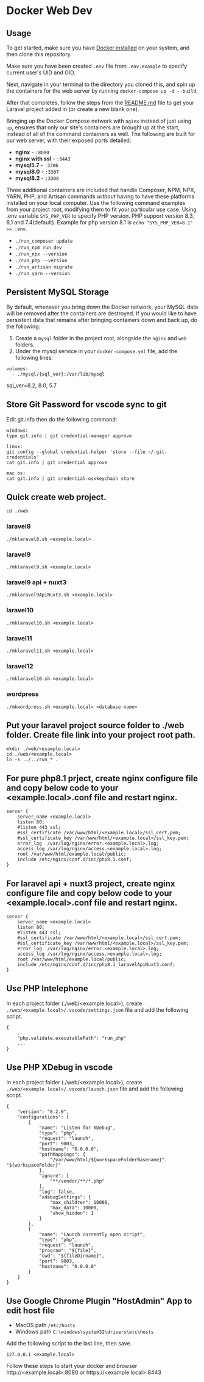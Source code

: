 # Docker Web Dev


## Usage

To get started, make sure you have [Docker installed](https://docs.docker.com/docker-for-mac/install/) on your system, and then clone this repository.

Make sure you have been created `.env` file from `.env.example` to specify current user's UID and GID.

Next, navigate in your terminal to the directory you cloned this, and spin up the containers for the web server by running `docker-compose up -d --build`.

After that completes, follow the steps from the [README.md](/README.md) file to get your Laravel project added in (or create a new blank one).

Bringing up the Docker Compose network with `nginx` instead of just using `up`, ensures that only our site's containers are brought up at the start, instead of all of the command containers as well. The following are built for our web server, with their exposed ports detailed:

- **nginx** - `:8080`
- **nginx with ssl** - `:8443`
- **mysql5.7** - `:3306`
- **mysql8.0** - `:3307`
- **mysql8.2** - `:3308`

Three additional containers are included that handle Composer, NPM, NPX, YARN, PHP, and Artisan commands *without* having to have these platforms installed on your local computer. Use the following command examples from your project root, modifying them to fit your particular use case.
Using .env variable `SYS_PHP_VER` to specify PHP version. PHP support version 8.3, 8,1 and 7.4(default).
Example for php version 8.1 is `echo "SYS_PHP_VER=8.1" >> .env`.

- `./run_composer update`
- `./run_npm run dev`
- `./run_npx --version`
- `./run_php --version`
- `./run_artisan migrate`
- `./run_yarn --version`

## Persistent MySQL Storage

By default, whenever you bring down the Docker network, your MySQL data will be removed after the containers are destroyed. If you would like to have persistent data that remains after bringing containers down and back up, do the following:

1. Create a `mysql` folder in the project root, alongside the `nginx` and `web` folders.
2. Under the mysql service in your `docker-compose.yml` file, add the following lines:

```
volumes:
  - ./mysql/{sql_ver}:/var/lib/mysql
```
sql_ver=8.2, 8.0, 5.7

## Store Git Password for vscode sync to git

Edit git.info then do the following command:

```
windows:
type git.info | git credential-manager approve

linux:
git config --global credential.helper 'store --file ~/.git-credentials'
cat git.info | git credential approve

mac os:
cat git.info | git credential-osxkeychain store
```

## Quick create web project.

```
cd ./web
```

### laravel8

```
./mklaravel8.sh <example.local>
```

### laravel9

```
./mklaravel9.sh <example.local>
```

### laravel9 api + nuxt3

```
./mklaravel9ApiNuxt3.sh <example.local>
```

### laravel10

```
./mklaravel10.sh <example.local>
```

### laravel11

```
./mklaravel11.sh <example.local>
```

### laravel12

```
./mklaravel10.sh <example.local>
```

### wordpress

```
./mkwordpress.sh <example.local> <database name>
```

## Put your laravel project source folder to ./web folder. Create file link into your project root path.

```
mkdir ./web/<example.local>
cd ./web/<example.local>
ln -s ../../run_* .
```

## For pure php8.1 prject, create nginx configure file and copy below code to your <example.local>.conf file and restart nginx.

```
server {
    server_name <example.local>
    listen 80;
    #listen 443 ssl;
    #ssl_certificate /var/www/html/<example.local>/ssl_cert.pem;
    #ssl_certificate_key /var/www/html/<example.local>/ssl_key.pem;
    error_log  /var/log/nginx/error.<example.local>.log;
    access_log /var/log/nginx/access.<example.local>.log;
    root /var/www/html/example.local/public;
    include /etc/nginx/conf.d/inc/php8.1.conf;
}
```

## For laravel api + nuxt3 project, create nginx configure file and copy below code to your <example.local>.conf file and restart nginx.

```
server {
    server_name <example.local>
    listen 80;
    #listen 443 ssl;
    #ssl_certificate /var/www/html/<example.local>/ssl_cert.pem;
    #ssl_certificate_key /var/www/html/<example.local>/ssl_key.pem;
    error_log  /var/log/nginx/error.<example.local>.log;
    access_log /var/log/nginx/access.<example.local>.log;
    root /var/www/html/example.local/public;
    include /etc/nginx/conf.d/inc/php8.1_laravelApiNuxt3.conf;
}
```

## Use PHP Intelephone

In each project folder (./web/<example.local>), create `./web/<example.local>/.vscode/settings.json` file and add the following script.

```
{
    ...
    "php.validate.executablePath": "run_php"
    ...
}
```

## Use PHP XDebug in vscode

In each project folder (./web/<example.local>), create `./web/<example.local>/.vscode/launch.json` file and add the following script.

```
{
    "version": "0.2.0",
    "configurations": [
        {
            "name": "Listen for XDebug",
            "type": "php",
            "request": "launch",
            "port": 9003,
            "hostname": "0.0.0.0",
            "pathMappings": {
                "/var/www/html/${workspaceFolderBasename}": "${workspaceFolder}"
            },
            "ignore": [
                "**/vendor/**/*.php"
            ],
            "log": false,
            "xdebugSettings": {
                "max_children": 10000,
                "max_data": 10000,
                "show_hidden": 1
            }
        },
        {
            "name": "Launch currently open script",
            "type": "php",
            "request": "launch",
            "program": "${file}",
            "cwd": "${fileDirname}",
            "port": 9003,
            "hostname": "0.0.0.0"
        }
    ]
}
```

## Use Google Chrome Plugin "HostAdmin" App to edit host file

- MacOS path `/etc/hosts`
- Windows path `C:\windows\system32\drivers\etc\hosts`

Add the following script to the last line, then save.

```
127.0.0.1 <example.local>
```

Follow these steps to start your docker and browser http://<example.local>:8080 or https://<example.local>:8443